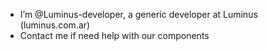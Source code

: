 - I’m @Luminus-developer, a generic developer at Luminus (luminus.com.ar)
- Contact me if need help with our components

<!---
Luminus-developer/Luminus-developer is a ✨ special ✨ repository because its `README.md` (this file) appears on your GitHub profile.
You can click the Preview link to take a look at your changes.
--->
